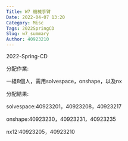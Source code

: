 ```yaml
---
Title: W7 機械手臂
Date: 2022-04-07 13:20
Category: Misc
Tags: 2022SpringCD
Slug: w7_summary
Author: 40923210
---
```


2022-Spring-CD 

<!-- PELICAN_END_SUMMARY -->

 分配作業:
 
 一組8個人，需用solvespace，onshape，以及nx
 
 分配結果:
 
 solvespace:40923201，40923208，40923217
 
 onshape:40923230，40923231，40923235
 
 nx12:40923205，40923210
 


